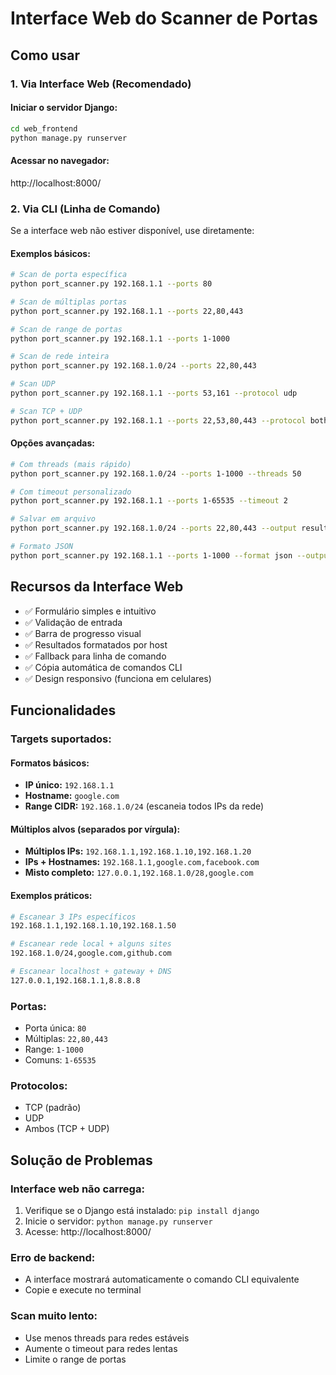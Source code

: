 # Interface Web do Scanner de Portas

## Como usar

### 1. Via Interface Web (Recomendado)

#### Iniciar o servidor Django:
```bash
cd web_frontend
python manage.py runserver
```

#### Acessar no navegador:
http://localhost:8000/

### 2. Via CLI (Linha de Comando)

Se a interface web não estiver disponível, use diretamente:

#### Exemplos básicos:
```bash
# Scan de porta específica
python port_scanner.py 192.168.1.1 --ports 80

# Scan de múltiplas portas
python port_scanner.py 192.168.1.1 --ports 22,80,443

# Scan de range de portas
python port_scanner.py 192.168.1.1 --ports 1-1000

# Scan de rede inteira
python port_scanner.py 192.168.1.0/24 --ports 22,80,443

# Scan UDP
python port_scanner.py 192.168.1.1 --ports 53,161 --protocol udp

# Scan TCP + UDP
python port_scanner.py 192.168.1.1 --ports 22,53,80,443 --protocol both
```

#### Opções avançadas:
```bash
# Com threads (mais rápido)
python port_scanner.py 192.168.1.0/24 --ports 1-1000 --threads 50

# Com timeout personalizado
python port_scanner.py 192.168.1.1 --ports 1-65535 --timeout 2

# Salvar em arquivo
python port_scanner.py 192.168.1.0/24 --ports 22,80,443 --output resultados.txt

# Formato JSON
python port_scanner.py 192.168.1.1 --ports 1-1000 --format json --output scan.json
```

## Recursos da Interface Web

- ✅ Formulário simples e intuitivo
- ✅ Validação de entrada
- ✅ Barra de progresso visual
- ✅ Resultados formatados por host
- ✅ Fallback para linha de comando
- ✅ Cópia automática de comandos CLI
- ✅ Design responsivo (funciona em celulares)

## Funcionalidades

### Targets suportados:

#### Formatos básicos:
- **IP único:** `192.168.1.1`
- **Hostname:** `google.com`
- **Range CIDR:** `192.168.1.0/24` (escaneia todos IPs da rede)

#### Múltiplos alvos (separados por vírgula):
- **Múltiplos IPs:** `192.168.1.1,192.168.1.10,192.168.1.20`
- **IPs + Hostnames:** `192.168.1.1,google.com,facebook.com`
- **Misto completo:** `127.0.0.1,192.168.1.0/28,google.com`

#### Exemplos práticos:
```bash
# Escanear 3 IPs específicos
192.168.1.1,192.168.1.10,192.168.1.50

# Escanear rede local + alguns sites
192.168.1.0/24,google.com,github.com

# Escanear localhost + gateway + DNS
127.0.0.1,192.168.1.1,8.8.8.8
```

### Portas:
- Porta única: `80`
- Múltiplas: `22,80,443`
- Range: `1-1000`
- Comuns: `1-65535`

### Protocolos:
- TCP (padrão)
- UDP  
- Ambos (TCP + UDP)

## Solução de Problemas

### Interface web não carrega:
1. Verifique se o Django está instalado: `pip install django`
2. Inicie o servidor: `python manage.py runserver`
3. Acesse: http://localhost:8000/

### Erro de backend:
- A interface mostrará automaticamente o comando CLI equivalente
- Copie e execute no terminal

### Scan muito lento:
- Use menos threads para redes estáveis
- Aumente o timeout para redes lentas
- Limite o range de portas
